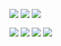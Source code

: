 [![](https://img.shields.io/badge/Windows_11-Pro-292e33?style=flat-square&logo=windows&logoColor=ffffff)](https://www.microsoft.com/en-us/windows/)
[![](https://img.shields.io/badge/macOS-Monterey-292e33?style=flat-square&logo=apple&logoColor=ffffff)](https://www.apple.com/macbook-pro/)
[![](https://img.shields.io/badge/Fedora-35-33aadd?style=flat-square&logo=linux&logoColor=ffffff)](https://manjaro.org) 


[![](https://img.shields.io/badge/-Rust-007396?style=flat-square&logo=Rust&logoColor=ffffff)](https://www.rust-lang.org/)
[![](https://img.shields.io/badge/-Go-007396?style=flat-square&logo=Go&logoColor=ffffff)](https://golang.org/)
[![](https://img.shields.io/badge/-C-007396?style=flat-square&logo=C&logoColor=ffffff)](https://www.gnu.org/software/libc/manual/html_node/ISO-C.html)
[![](https://img.shields.io/badge/-Flutter-007396?style=flat-square&logo=Dart&logoColor=ffffff)](https://flutter.dev/)
